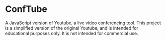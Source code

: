 # ConfTube
A JavaScript version of Youtube, a live video conferencing tool. This project is a simplified version of the original Youtube, and is intended for educational purposes only. It is not intended for commercial use. 

